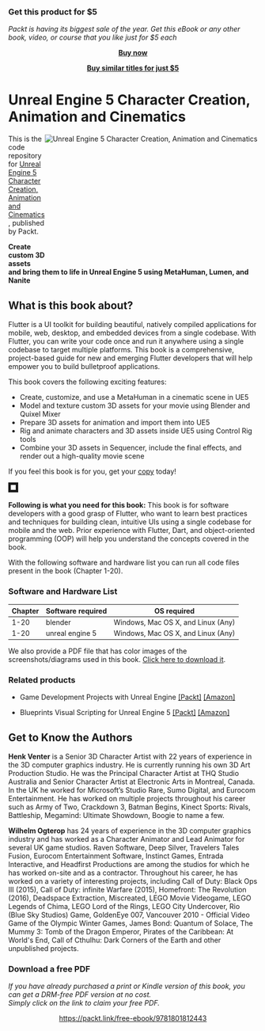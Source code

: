 
### Get this product for $5

<i>Packt is having its biggest sale of the year. Get this eBook or any other book, video, or course that you like just for $5 each</i>


<b><p align='center'>[Buy now](https://packt.link/9781801812443)</p></b>


<b><p align='center'>[Buy similar titles for just $5](https://subscription.packtpub.com/search)</p></b>


# Unreal Engine 5 Character Creation, Animation and Cinematics

<a href="https://www.packtpub.com/product/unreal-engine-5-character-creation-animation-and-cinematics/9781801812443?utm_source=github&utm_medium=repository&utm_campaign=9781801812443"><img src="https://static.packt-cdn.com/products/9781801812443/cover/smaller" alt="Unreal Engine 5 Character Creation, Animation and Cinematics" height="256px" align="right"></a>

This is the code repository for [Unreal Engine 5 Character Creation, Animation and Cinematics](https://www.packtpub.com/product/unreal-engine-5-character-creation-animation-and-cinematics/9781801812443?utm_source=github&utm_medium=repository&utm_campaign=9781801812443), published by Packt.

**Create custom 3D assets and bring them to life in Unreal Engine 5 using MetaHuman, Lumen, and Nanite**

## What is this book about?
Flutter is a UI toolkit for building beautiful, natively compiled applications for mobile, web, desktop, and embedded devices from a single codebase. With Flutter, you can write your code once and run it anywhere using a single codebase to target multiple platforms. This book is a comprehensive, project-based guide for new and emerging Flutter developers that will help empower you to build bulletproof applications.

This book covers the following exciting features: 
* Create, customize, and use a MetaHuman in a cinematic scene in UE5
* Model and texture custom 3D assets for your movie using Blender and Quixel Mixer
* Prepare 3D assets for animation and import them into UE5
* Rig and animate characters and 3D assets inside UE5 using Control Rig tools
* Combine your 3D assets in Sequencer, include the final effects, and render out a high-quality movie scene

If you feel this book is for you, get your [copy](https://www.amazon.com/dp/1801810494) today!

<a href="https://www.packtpub.com/?utm_source=github&utm_medium=banner&utm_campaign=GitHubBanner"><img src="https://raw.githubusercontent.com/PacktPublishing/GitHub/master/GitHub.png" 
alt="https://www.packtpub.com/" border="5" /></a>


**Following is what you need for this book:**
This book is for software developers with a good grasp of Flutter, who want to learn best practices and techniques for building clean, intuitive UIs using a single codebase for mobile and the web. Prior experience with Flutter, Dart, and object-oriented programming (OOP) will help you understand the concepts covered in the book.

With the following software and hardware list you can run all code files present in the book (Chapter 1-20).

### Software and Hardware List

| Chapter  | Software required                   | OS required                        |
| -------- | ------------------------------------| -----------------------------------|
| 1-20        | blender                    | Windows, Mac OS X, and Linux (Any) |
| 1-20        | unreal engine 5           | Windows, Mac OS X, and Linux (Any) |


We also provide a PDF file that has color images of the screenshots/diagrams used in this book. [Click here to download it](https://packt.link/EjXGU).


### Related products <Other books you may enjoy>
* Game Development Projects with Unreal Engine [[Packt]](https://www.packtpub.com/product/game-development-projects-with-unreal-engine/9781800209220) [[Amazon]](https://www.amazon.com/dp/1800209223)

* Blueprints Visual Scripting for Unreal Engine 5 [[Packt]](https://www.packtpub.com/product/blueprints-visual-scripting-for-unreal-engine-5-third-edition/9781801811583) [[Amazon]](https://www.amazon.com/dp/180181158X)

## Get to Know the Authors
**Henk Venter**
is a Senior 3D Character Artist with 22 years of experience in the 3D computer graphics industry. He is currently running his own 3D Art Production Studio. He was the Principal Character Artist at THQ Studio Australia and Senior Character Artist at Electronic Arts in Montreal, Canada. In the UK he worked for Microsoft’s Studio Rare, Sumo Digital, and Eurocom Entertainment. He has worked on multiple projects throughout his career such as Army of Two, Crackdown 3, Batman Begins, Kinect Sports: Rivals, Battleship, Megamind: Ultimate Showdown, Boogie to name a few.

  **Wilhelm Ogterop**
has 24 years of experience in the 3D computer graphics industry and has worked as a Character Animator and Lead Animator for several UK game studios. Raven Software, Deep Silver, Travelers Tales Fusion, Eurocom Entertainment Software, Instinct Games, Entrada Interactive, and Headfirst Productions are among the studios for which he has worked on-site and as a contractor. Throughout his career, he has worked on a variety of interesting projects, including Call of Duty: Black Ops III (2015), Call of Duty: infinite Warfare (2015), Homefront: The Revolution (2016), Deadspace Extraction, Miscreated, LEGO Movie Videogame, LEGO Legends of Chima, LEGO Lord of the Rings, LEGO City Undercover, Rio (Blue Sky Studios) Game, GoldenEye 007, Vancouver 2010 - Official Video Game of the Olympic Winter Games, James Bond: Quantum of Solace, The Mummy 3: Tomb of the Dragon Emperor, Pirates of the Caribbean: At World's End, Call of Cthulhu: Dark Corners of the Earth and other unpublished projects.


### Download a free PDF

 <i>If you have already purchased a print or Kindle version of this book, you can get a DRM-free PDF version at no cost.<br>Simply click on the link to claim your free PDF.</i>
<p align="center"> <a href="https://packt.link/free-ebook/9781801812443">https://packt.link/free-ebook/9781801812443 </a> </p>